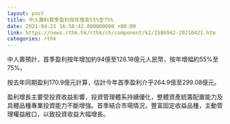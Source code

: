 ```yaml
---
layout: post
title: 中人壽料首季盈利按年增長55%至75%
date: 2021-04-21 16:50:42.000000000 +08:00
link: https://news.rthk.hk/rthk/ch/component/k2/1586942-20210421.htm
categories: rthk
---
```


中人壽預計，首季盈利按年增加約94億至128.18億元人民幣，按年增幅約55%至75%。

按去年同期盈利170.9億元計算，估計今年首季盈利介乎264.9億至299.08億元。

盈利增長主要受投資收益影響，投資管理體系持續優化，整體資產統籌配置能力及具體品種專業投資能力不斷增強。首季結合市場情況，豐富固定收益品種，主動管理權益敝口，以致投資收益大幅增長。
